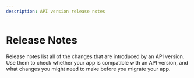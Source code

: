 ```yaml
---
description: API version release notes
---
```


# Release Notes

Release notes list all of the changes that are introduced by an API version. Use them to check whether your app is compatible with an API version, and what changes you might need to make before you migrate your app.
